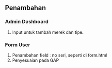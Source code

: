 ## Penambahan

### Admin Dashboard

1. Input untuk tambah merek dan tipe.

### Form User

1. Penambahan field :
   no seri, seperti di form.html
2. Penyesuaian pada GAP
